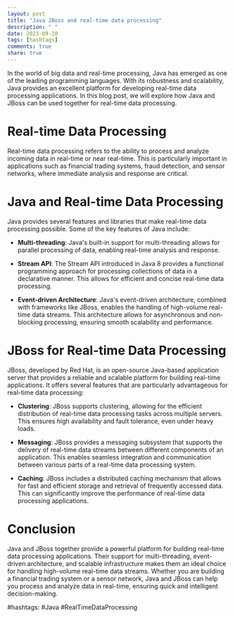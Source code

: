 ```yaml
---
layout: post
title: "Java JBoss and real-time data processing"
description: " "
date: 2023-09-28
tags: [hashtags]
comments: true
share: true
---
```


In the world of big data and real-time processing, Java has emerged as one of the leading programming languages. With its robustness and scalability, Java provides an excellent platform for developing real-time data processing applications. In this blog post, we will explore how Java and JBoss can be used together for real-time data processing.

# Real-time Data Processing

Real-time data processing refers to the ability to process and analyze incoming data in real-time or near real-time. This is particularly important in applications such as financial trading systems, fraud detection, and sensor networks, where immediate analysis and response are critical.

# Java and Real-time Data Processing

Java provides several features and libraries that make real-time data processing possible. Some of the key features of Java include:

- **Multi-threading**: Java's built-in support for multi-threading allows for parallel processing of data, enabling real-time analysis and response.

- **Stream API**: The Stream API introduced in Java 8 provides a functional programming approach for processing collections of data in a declarative manner. This allows for efficient and concise real-time data processing.

- **Event-driven Architecture**: Java's event-driven architecture, combined with frameworks like JBoss, enables the handling of high-volume real-time data streams. This architecture allows for asynchronous and non-blocking processing, ensuring smooth scalability and performance.

# JBoss for Real-time Data Processing

JBoss, developed by Red Hat, is an open-source Java-based application server that provides a reliable and scalable platform for building real-time applications. It offers several features that are particularly advantageous for real-time data processing:

- **Clustering**: JBoss supports clustering, allowing for the efficient distribution of real-time data processing tasks across multiple servers. This ensures high availability and fault tolerance, even under heavy loads.

- **Messaging**: JBoss provides a messaging subsystem that supports the delivery of real-time data streams between different components of an application. This enables seamless integration and communication between various parts of a real-time data processing system.

- **Caching**: JBoss includes a distributed caching mechanism that allows for fast and efficient storage and retrieval of frequently accessed data. This can significantly improve the performance of real-time data processing applications.

# Conclusion

Java and JBoss together provide a powerful platform for building real-time data processing applications. Their support for multi-threading, event-driven architecture, and scalable infrastructure makes them an ideal choice for handling high-volume real-time data streams. Whether you are building a financial trading system or a sensor network, Java and JBoss can help you process and analyze data in real-time, ensuring quick and intelligent decision-making.

#hashtags: #Java #RealTimeDataProcessing
